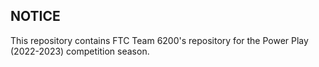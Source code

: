 ## NOTICE

This repository contains FTC Team 6200's repository for the Power Play (2022-2023) competition season.


